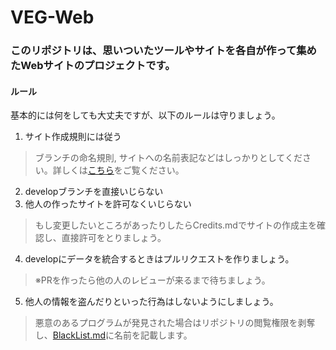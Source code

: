 # VEG-Web

### このリポジトリは、思いついたツールやサイトを各自が作って集めたWebサイトのプロジェクトです。

#### ルール
基本的には何をしても大丈夫ですが、以下のルールは守りましょう。
1. サイト作成規則には従う
> ブランチの命名規則, サイトへの名前表記などはしっかりとしてください。詳しくは[こちら](./markdowns/SiteRules.md)をご覧ください。
2. developブランチを直接いじらない
3. 他人の作ったサイトを許可なくいじらない
> もし変更したいところがあったりしたらCredits.mdでサイトの作成主を確認し、直接許可をとりましょう。
4. developにデータを統合するときはプルリクエストを作りましょう。
> ※PRを作ったら他の人のレビューが来るまで待ちましょう。
5. 他人の情報を盗んだりといった行為はしないようにしましょう。
> 悪意のあるプログラムが発見された場合はリポジトリの閲覧権限を剥奪し、[BlackList.md](./BlackList.md)に名前を記載します。